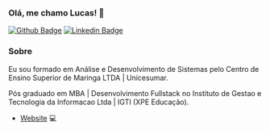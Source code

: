 ### Olá, me chamo Lucas! 👋

[![Github Badge](https://img.shields.io/badge/-Github-000?style=flat-square&logo=Github&logoColor=white&link=https://github.com/lucaslopesdevv)](https://github.com/lucaslopesdevv)
[![Linkedin Badge](https://img.shields.io/badge/-LinkedIn-blue?style=flat-square&logo=Linkedin&logoColor=white&link=https://www.linkedin.com/in/lucas-lopes-565a5b138/)](https://www.linkedin.com/in/lucas-lopes-565a5b138/)

### Sobre
Eu sou formado em Análise e Desenvolvimento de Sistemas pelo Centro de Ensino Superior de Maringa LTDA | Unicesumar. 

Pós graduado em MBA | Desenvolvimento Fullstack no Instituto de Gestao e Tecnologia da Informacao Ltda | IGTI (XPE Educação).

- [Website](https://lucaslopesdev.com.br) 💻
